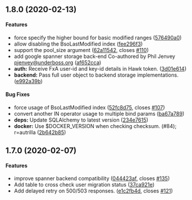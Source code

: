 <a name="1.7.1"></a>
## 1.8.0 (2020-02-13)

#### Features

*   force specify the higher bound for basic modified ranges ([576490a0](576490a0))
*   allow disabling the BsoLastModified index ([fee296f3](fee296f3))
*   support the pool_size argument ([62a11542](62a11542), closes [#110](110))
*   add google spanner storage back-end Co-authored by Phil Jenvey <pjenvey@underboss.org> ([af652cca](af652cca))
* **auth:**  Receive FxA user-id and key-id details in Hawk token. ([3d01e614](3d01e614))
* **backend:**  Pass full user object to backend storage implementations. ([e992a39b](e992a39b))

#### Bug Fixes

*   force usage of BsoLastModified index ([52fc8d75](52fc8d75), closes [#107](107))
*   convert another IN operator usage to multiple bind params ([ba67a789](ba67a789))
* **deps:**  Update SQLAlchemy to latest version ([234e7615](234e7615))
* **docker:**  Use $DOCKER_VERSION when checking checksum. (#84); r=autrilla ([2b642b85](2b642b85))

<a name="1.7.0"></a>
## 1.7.0 (2020-02-07)


#### Features

*   improve spanner backend compatibility ([044423af](044423af), closes [#135](135))
*   Add table to cross check user migration status ([37ca921e](37ca921e))
*   Add delayed retry on 500/503 responses. ([e1c2fb4d](e1c2fb4d), closes [#121](121))
